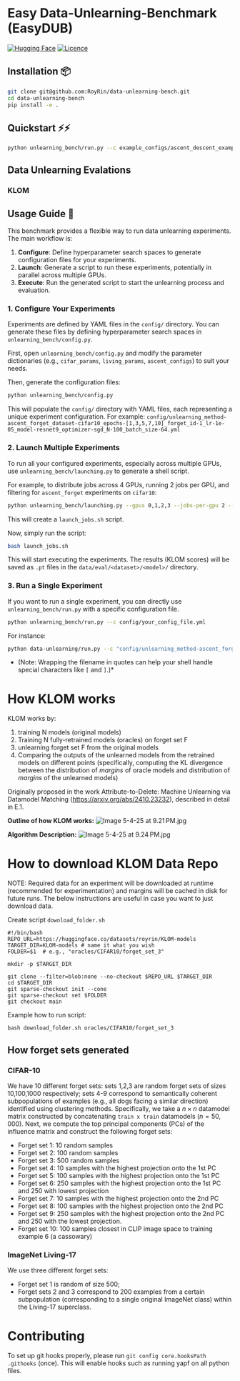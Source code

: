 # Easy Data-Unlearning-Benchmark (EasyDUB)

[![Hugging Face](https://img.shields.io/badge/%F0%9F%A4%97%20Hugging%20Face-Dataset-yellow?style=for-the-badge)](https://huggingface.co/datasets/royrin/KLOM-models/tree/main) [![Licence](https://img.shields.io/badge/MIT_License-lightgreen?style=for-the-badge)](./LICENSE.md)

## Installation 📦
```bash
git clone git@github.com:RoyRin/data-unlearning-bench.git
cd data-unlearning-bench
pip install -e .
```

## Quickstart ⚡️⚡️
```bash
python unlearning_bench/run.py --c example_configs/ascent_descent_example.yml
```


## Data Unlearning Evalations

### KLOM 



## Usage Guide 🚀

This benchmark provides a flexible way to run data unlearning experiments. The main workflow is:

1.  **Configure**: Define hyperparameter search spaces to generate configuration files for your experiments.
2.  **Launch**: Generate a script to run these experiments, potentially in parallel across multiple GPUs.
3.  **Execute**: Run the generated script to start the unlearning process and evaluation.




### 1. Configure Your Experiments

Experiments are defined by YAML files in the `config/` directory. You can generate these files by defining hyperparameter search spaces in `unlearning_bench/config.py`.

First, open `unlearning_bench/config.py` and modify the parameter dictionaries (e.g., `cifar_params`, `living_params`, `ascent_configs`) to suit your needs.

Then, generate the configuration files:
```bash
python unlearning_bench/config.py
```
This will populate the `config/` directory with YAML files, each representing a unique experiment configuration. For example:
`config/unlearning_method-ascent_forget_dataset-cifar10_epochs-[1,3,5,7,10]_forget_id-1_lr-1e-05_model-resnet9_optimizer-sgd_N-100_batch_size-64.yml`

### 2. Launch Multiple Experiments

To run all your configured experiments, especially across multiple GPUs, use `unlearning_bench/launching.py` to generate a shell script.

For example, to distribute jobs across 4 GPUs, running 2 jobs per GPU, and filtering for `ascent_forget` experiments on `cifar10`:

```bash
python unlearning_bench/launching.py --gpus 0,1,2,3 --jobs-per-gpu 2 --filters ascent_forget,cifar10
```
This will create a `launch_jobs.sh` script.

Now, simply run the script:
```bash
bash launch_jobs.sh
```
This will start executing the experiments. The results (KLOM scores) will be saved as `.pt` files in the `data/eval/<dataset>/<model>/` directory.

### 3. Run a Single Experiment

If you want to run a single experiment, you can directly use `unlearning_bench/run.py` with a specific configuration file.

```bash
python unlearning_bench/run.py --c config/your_config_file.yml
```

For instance:
```bash
python data-unlearning/run.py --c "config/unlearning_method-ascent_forget_dataset-cifar10_epochs-[1,3,5,7,10]_forget_id-1_lr-1e-05_model-resnet9_optimizer-sgd_N-100_batch_size-64.yml"
```

* (Note: Wrapping the filename in quotes can help your shell handle special characters like `[` and `]`.)*

# How KLOM works

KLOM works by:
1. training N models (original models)
2. Training N fully-retrained models (oracles) on forget set F
3. unlearning forget set F from the original models
4. Comparing the outputs of the unlearned models from the retrained models on different points
  (specifically, computing the KL divergence between the distribution of _margins_ of oracle models and distribution of _margins_ of the unlearned models)

Originally proposed in the work Attribute-to-Delete: Machine Unlearning via Datamodel Matching (https://arxiv.org/abs/2410.23232), described in detail in E.1.

**Outline of how KLOM works:**
![Image 5-4-25 at 9.21 PM.jpg](https://cdn-uploads.huggingface.co/production/uploads/6625510c9277b825c8c71418/RcbE1ucGOYgTnoRJmSKa4.jpeg)


**Algorithm Description:**
![Image 5-4-25 at 9.24 PM.jpg](https://cdn-uploads.huggingface.co/production/uploads/6625510c9277b825c8c71418/N3vJmc6rfQ5MLMjXSCIGZ.jpeg)

# How to download KLOM Data Repo

NOTE: Required data for an experiment will be downloaded at runtime (recommended for experimentation) and margins will be cached in disk for future runs. The below instructions are useful in case you want to just download data.

Create script `download_folder.sh`
```
#!/bin/bash
REPO_URL=https://huggingface.co/datasets/royrin/KLOM-models
TARGET_DIR=KLOM-models # name it what you wish
FOLDER=$1  # e.g., "oracles/CIFAR10/forget_set_3"

mkdir -p $TARGET_DIR

git clone --filter=blob:none --no-checkout $REPO_URL $TARGET_DIR
cd $TARGET_DIR
git sparse-checkout init --cone
git sparse-checkout set $FOLDER
git checkout main
```
 
Example how to run script:
```
bash download_folder.sh oracles/CIFAR10/forget_set_3
```

## How forget sets generated

### CIFAR-10

We have 10 different forget sets: sets 1,2,3 are random forget sets of sizes 10,100,1000 respectively; sets 4-9 correspond to semantically coherent subpopulations of examples (e.g., all dogs facing a similar direction) identified using clustering methods. 
Specifically, we take a $n \times n$ datamodel matrix constructed by concatenating ``train x train`` datamodels ($n=50,000$). Next, we compute the top principal components (PCs) of the influence matrix and construct the following forget sets:
* Forget set 1: 10 random samples
* Forget set 2: 100 random samples
* Forget set 3: 500 random samples
* Forget set 4: 10 samples with the highest projection onto the 1st PC
* Forget set 5: 100 samples with the highest projection onto the 1st PC
* Forget set 6: 250 samples with the highest projection onto the 1st PC and 250 with lowest projection
* Forget set 7: 10 samples with the highest projection onto the 2nd PC
* Forget set 8: 100 samples with the highest projection onto the 2nd PC
* Forget set 9: 250 samples with the highest projection onto the 2nd PC and 250 with the lowest projection.
* Forget set 10: 100 samples closest in CLIP image space to training example 6 (a cassowary)

### ImageNet Living-17
We use three different forget sets: 
* Forget set 1 is random of size 500;
* Forget sets 2 and 3 correspond to 200 examples from a certain subpopulation (corresponding to a single original ImageNet class) within the Living-17 superclass.





# Contributing

To set up git hooks properly, please run `git config core.hooksPath .githooks` (once). This will enable hooks such as running yapf on all python files.
